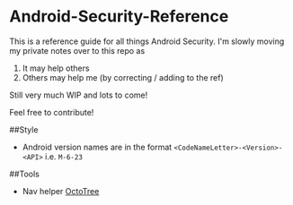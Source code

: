 # Android-Security-Reference

This is a reference guide for all things Android Security. I'm slowly moving my private notes over to this repo as

1. It may help others
2. Others may help me (by correcting / adding to the ref)

Still very much WIP and lots to come!

Feel free to contribute!

##Style

- Android version names are in the format `<CodeNameLetter>-<Version>-<API>` i.e. `M-6-23`

##Tools

- Nav helper [OctoTree](https://chrome.google.com/webstore/detail/octotree/bkhaagjahfmjljalopjnoealnfndnagc)
